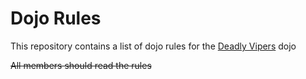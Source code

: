 # Dojo Rules


This repository contains a list of dojo rules for the [Deadly Vipers](https://github.com/deadlyvipers) dojo

~~All members should read the rules~~